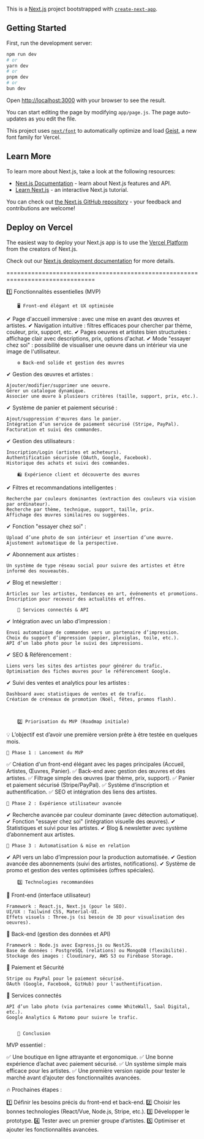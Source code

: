 This is a [Next.js](https://nextjs.org) project bootstrapped with [`create-next-app`](https://github.com/vercel/next.js/tree/canary/packages/create-next-app).

## Getting Started

First, run the development server:

```bash
npm run dev
# or
yarn dev
# or
pnpm dev
# or
bun dev
```

Open [http://localhost:3000](http://localhost:3000) with your browser to see the result.

You can start editing the page by modifying `app/page.js`. The page auto-updates as you edit the file.

This project uses [`next/font`](https://nextjs.org/docs/app/building-your-application/optimizing/fonts) to automatically optimize and load [Geist](https://vercel.com/font), a new font family for Vercel.

## Learn More

To learn more about Next.js, take a look at the following resources:

- [Next.js Documentation](https://nextjs.org/docs) - learn about Next.js features and API.
- [Learn Next.js](https://nextjs.org/learn) - an interactive Next.js tutorial.

You can check out [the Next.js GitHub repository](https://github.com/vercel/next.js) - your feedback and contributions are welcome!

## Deploy on Vercel

The easiest way to deploy your Next.js app is to use the [Vercel Platform](https://vercel.com/new?utm_medium=default-template&filter=next.js&utm_source=create-next-app&utm_campaign=create-next-app-readme) from the creators of Next.js.

Check out our [Next.js deployment documentation](https://nextjs.org/docs/app/building-your-application/deploying) for more details.

===============================================================================

1️⃣ Fonctionnalités essentielles (MVP)

		🖥️ Front-end élégant et UX optimisée

✔ Page d'accueil immersive : avec une mise en avant des œuvres et artistes.
✔ Navigation intuitive : filtres efficaces pour chercher par thème, couleur, prix, support, etc.
✔ Pages oeuvres et artistes bien structurées : affichage clair avec descriptions, prix, options d'achat.
✔ Mode "essayer chez soi" : possibilité de visualiser une oeuvre dans un intérieur via une image de l'utilisateur.

		⚙️ Back-end solide et gestion des œuvres

✔ Gestion des œuvres et artistes :

    Ajouter/modifier/supprimer une oeuvre.
    Gérer un catalogue dynamique.
    Associer une œuvre à plusieurs critères (taille, support, prix, etc.).

✔ Système de panier et paiement sécurisé :

    Ajout/suppression d'œuvres dans le panier.
    Intégration d’un service de paiement sécurisé (Stripe, PayPal).
    Facturation et suivi des commandes.

✔ Gestion des utilisateurs :

    Inscription/Login (artistes et acheteurs).
    Authentification sécurisée (OAuth, Google, Facebook).
    Historique des achats et suivi des commandes.

		🛍️ Expérience client et découverte des œuvres

✔ Filtres et recommandations intelligentes :

    Recherche par couleurs dominantes (extraction des couleurs via vision par ordinateur).
    Recherche par thème, technique, support, taille, prix.
    Affichage des œuvres similaires ou suggérées.

✔ Fonction "essayer chez soi" :

    Upload d’une photo de son intérieur et insertion d’une œuvre.
    Ajustement automatique de la perspective.

✔ Abonnement aux artistes :

    Un système de type réseau social pour suivre des artistes et être informé des nouveautés.

✔ Blog et newsletter :

    Articles sur les artistes, tendances en art, événements et promotions.
    Inscription pour recevoir des actualités et offres.

		🔗 Services connectés & API

✔ Intégration avec un labo d’impression :

    Envoi automatique de commandes vers un partenaire d’impression.
    Choix du support d’impression (papier, plexiglas, toile, etc.).
    API d’un labo photo pour le suivi des impressions.

✔ SEO & Référencement :

    Liens vers les sites des artistes pour générer du trafic.
    Optimisation des fiches œuvres pour le référencement Google.

✔ Suivi des ventes et analytics pour les artistes :

    Dashboard avec statistiques de ventes et de trafic.
    Création de créneaux de promotion (Noël, fêtes, promos flash).



		2️⃣ Priorisation du MVP (Roadmap initiale)


💡 L’objectif est d’avoir une première version prête à être testée en quelques mois.

	💎 Phase 1 : Lancement du MVP 

✅ Création d'un front-end élégant avec les pages principales (Accueil, Artistes, Œuvres, Panier).
✅ Back-end avec gestion des œuvres et des artistes.
✅ Filtrage simple des œuvres (par thème, prix, support).
✅ Panier et paiement sécurisé (Stripe/PayPal).
✅ Système d’inscription et authentification.
✅ SEO et intégration des liens des artistes.

	🚀 Phase 2 : Expérience utilisateur avancée 

✔ Recherche avancée par couleur dominante (avec détection automatique).
✔ Fonction "essayer chez soi" (intégration visuelle des œuvres).
✔ Statistiques et suivi pour les artistes.
✔ Blog & newsletter avec système d’abonnement aux artistes.

	🌟 Phase 3 : Automatisation & mise en relation 

✔ API vers un labo d’impression pour la production automatisée.
✔ Gestion avancée des abonnements (suivi des artistes, notifications).
✔ Système de promo et gestion des ventes optimisées (offres spéciales).



		3️⃣ Technologies recommandées


🔹 Front-end (interface utilisateur)

    Framework : React.js, Next.js (pour le SEO).
    UI/UX : Tailwind CSS, Material-UI.
    Effets visuels : Three.js (si besoin de 3D pour visualisation des oeuvres).

🔹 Back-end (gestion des données et API)

    Framework : Node.js avec Express.js ou NestJS.
    Base de données : PostgreSQL (relations) ou MongoDB (flexibilité).
    Stockage des images : Cloudinary, AWS S3 ou Firebase Storage.

🔹 Paiement et Sécurité

    Stripe ou PayPal pour le paiement sécurisé.
    OAuth (Google, Facebook, GitHub) pour l'authentification.

🔹 Services connectés

    API d’un labo photo (via partenaires comme WhiteWall, Saal Digital, etc.).
    Google Analytics & Matomo pour suivre le trafic.


		🎯 Conclusion

MVP essentiel : 

✅ Une boutique en ligne attrayante et ergonomique.
✅ Une bonne expérience d’achat avec paiement sécurisé.
✅ Un système simple mais efficace pour les artistes.
✅ Une première version rapide pour tester le marché avant d’ajouter des fonctionnalités avancées.

🔥 Prochaines étapes :

1️⃣ Définir les besoins précis du front-end et back-end.
2️⃣ Choisir les bonnes technologies (React/Vue, Node.js, Stripe, etc.).
3️⃣ Développer le prototype.
4️⃣ Tester avec un premier groupe d’artistes.
5️⃣ Optimiser et ajouter les fonctionnalités avancées.

